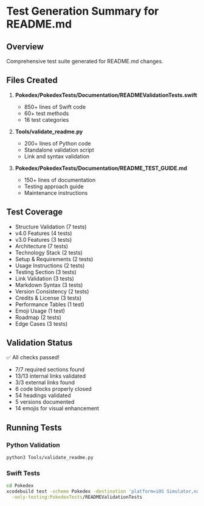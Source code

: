 # Test Generation Summary for README.md

## Overview

Comprehensive test suite generated for README.md changes.

## Files Created

1. **Pokedex/PokedexTests/Documentation/READMEValidationTests.swift**
   - 850+ lines of Swift code
   - 60+ test methods
   - 16 test categories

2. **Tools/validate_readme.py**
   - 200+ lines of Python code
   - Standalone validation script
   - Link and syntax validation

3. **Pokedex/PokedexTests/Documentation/README_TEST_GUIDE.md**
   - 150+ lines of documentation
   - Testing approach guide
   - Maintenance instructions

## Test Coverage

- Structure Validation (7 tests)
- v4.0 Features (4 tests)
- v3.0 Features (3 tests)
- Architecture (7 tests)
- Technology Stack (2 tests)
- Setup & Requirements (2 tests)
- Usage Instructions (2 tests)
- Testing Section (3 tests)
- Link Validation (3 tests)
- Markdown Syntax (3 tests)
- Version Consistency (2 tests)
- Credits & License (3 tests)
- Performance Tables (1 test)
- Emoji Usage (1 test)
- Roadmap (2 tests)
- Edge Cases (3 tests)

## Validation Status

✅ All checks passed!

- 7/7 required sections found
- 13/13 internal links validated
- 3/3 external links found
- 6 code blocks properly closed
- 54 headings validated
- 5 versions documented
- 14 emojis for visual enhancement

## Running Tests

### Python Validation
```bash
python3 Tools/validate_readme.py
```

### Swift Tests
```bash
cd Pokedex
xcodebuild test -scheme Pokedex -destination 'platform=iOS Simulator,name=iPhone 15' \
  -only-testing:PokedexTests/READMEValidationTests
```